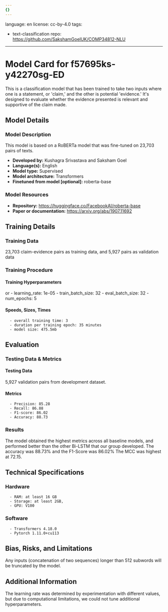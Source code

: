 ```yaml
---
{}
---
```

language: en
license: cc-by-4.0
tags:
- text-classification
repo: https://github.com/SakshamGoelUK/COMP34812-NLU

---

# Model Card for f57695ks-y42270sg-ED

<!-- Provide a quick summary of what the model is/does. -->

This is a classification model that has been trained to take two inputs where one is a statement, or 'claim,' and the other is potential 'evidence.' It's designed to evaluate whether the evidence presented is relevant and supportive of the claim made. 


## Model Details

### Model Description

<!-- Provide a longer summary of what this model is. -->

This model is based on a RoBERTa model that was fine-tuned on 23,703 pairs of texts.

- **Developed by:** Kushagra Srivastava and Saksham Goel
- **Language(s):** English
- **Model type:** Supervised
- **Model architecture:** Transformers
- **Finetuned from model [optional]:** roberta-base

### Model Resources

<!-- Provide links where applicable. -->

- **Repository:** https://huggingface.co/FacebookAI/roberta-base
- **Paper or documentation:** https://arxiv.org/abs/1907.11692

## Training Details

### Training Data

<!-- This is a short stub of information on the training data that was used, and documentation related to data pre-processing or additional filtering (if applicable). -->

23,703 claim-evidence pairs as training data, and 5,927 pairs as validation data

### Training Procedure

<!-- This relates heavily to the Technical Specifications. Content here should link to that section when it is relevant to the training procedure. -->

#### Training Hyperparameters

<!-- This is a summary of the values of hyperparameters used in training the model. -->

or
      - learning_rate: 1e-05
      - train_batch_size: 32
      - eval_batch_size: 32
      - num_epochs: 5

#### Speeds, Sizes, Times

<!-- This section provides information about how roughly how long it takes to train the model and the size of the resulting model. -->


      - overall training time: 3
      - duration per training epoch: 35 minutes
      - model size: 475.5mb

## Evaluation

<!-- This section describes the evaluation protocols and provides the results. -->

### Testing Data & Metrics

#### Testing Data

<!-- This should describe any evaluation data used (e.g., the development/validation set provided). -->

5,927 validation pairs from development dataset.

#### Metrics

<!-- These are the evaluation metrics being used. -->


      - Precision: 85.28
      - Recall: 86.88
      - F1-score: 86.02
      - Accuracy: 88.73

### Results

The model obtained the highest metrics across all baseline models, and performed better than the other Bi-LSTM that our group developed.
                 The accuracy was 88.73% and the F1-Score was 86.02% The MCC was highest at 72.15.

## Technical Specifications

### Hardware


      - RAM: at least 16 GB
      - Storage: at least 2GB,
      - GPU: V100

### Software


      - Transformers 4.18.0
      - Pytorch 1.11.0+cu113

## Bias, Risks, and Limitations

<!-- This section is meant to convey both technical and sociotechnical limitations. -->

Any inputs (concatenation of two sequences) longer than
      512 subwords will be truncated by the model.

## Additional Information

<!-- Any other information that would be useful for other people to know. -->

The learning rate was determined by experimentation
      with different values, but due to computational limitations, we could not tune additional hyperparameters.
